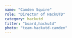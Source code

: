 ```yaml
---
name: "Camden Squire"
role: "Director of HackUTD"
category: hackutd
filter: "board,hackutd"
photo: "team-hackutd-camden"
---
```

